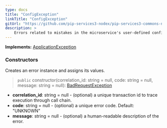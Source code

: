 ```yaml
---
type: docs
title: "ConfigException"
linkTitle: "ConfigException"
gitUrl: "https://github.com/pip-services3-nodex/pip-services3-commons-nodex"
description: >
    Errors related to mistakes in the microservice's user-defined configurations.
---
```


**Implements:** [ApplicationException](../application_exception)


### Constructors
Creates an error instance and assigns its values.

> `public` constructor(correlation_id: string = null, code: string = null, message: string = null): [BadRequestException]()

- **correlation_id**: string = null - (optional) a unique transaction id to trace execution through call chain.
- **code**: string = null - (optional) a unique error code. Default: "UNKNOWN"
- **message**: string = null - (optional) a human-readable description of the error.

